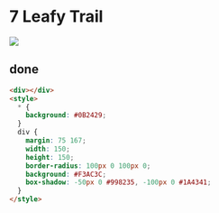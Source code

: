 # 7 Leafy Trail

![](https://raw.githubusercontent.com/sari3l/css_battle/main/media/16772281414351/16772281571573.png)

## done

```html
<div></div>
<style>
  * {
    background: #0B2429;
  }
  div {
    margin: 75 167; 
    width: 150;
    height: 150;
    border-radius: 100px 0 100px 0;
    background: #F3AC3C;
    box-shadow: -50px 0 #998235, -100px 0 #1A4341;
  }
</style>
```